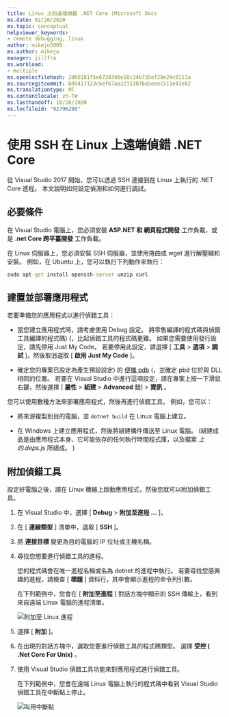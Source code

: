 ```yaml
---
title: Linux 上的遠端偵錯 .NET Core |Microsoft Docs
ms.date: 02/26/2020
ms.topic: conceptual
helpviewer_keywords:
- remote debugging, linux
author: mikejo5000
ms.author: mikejo
manager: jillfra
ms.workload:
- multiple
ms.openlocfilehash: 2d66181f5e6720348e18c34b735ef29e24c0111a
ms.sourcegitcommit: bd9417123c6ef67aa2215307ba5eeec511e43e02
ms.translationtype: MT
ms.contentlocale: zh-TW
ms.lasthandoff: 10/28/2020
ms.locfileid: "92796299"
---
```

# <a name="remote-debug-net-core-on-linux-using-ssh"></a>使用 SSH 在 Linux 上遠端偵錯 .NET Core

從 Visual Studio 2017 開始，您可以透過 SSH 連接到在 Linux 上執行的 .NET Core 進程。 本文說明如何設定偵測和如何進行調試。

## <a name="prerequisites"></a>必要條件

在 Visual Studio 電腦上，您必須安裝 **ASP.NET 和 網頁程式開發** 工作負載，或是 **.net Core 跨平臺開發** 工作負載。

在 Linux 伺服器上，您必須安裝 SSH 伺服器，並使用捲曲或 wget 進行解壓縮和安裝。 例如，在 Ubuntu 上，您可以執行下列動作來執行：

``` cmd
sudo apt-get install openssh-server unzip curl
```

## <a name="build-and-deploy-the-application"></a>建置並部署應用程式

若要準備您的應用程式以進行偵錯工具：

- 當您建立應用程式時，請考慮使用 Debug 設定。 將零售編譯的程式碼與偵錯工具編譯的程式碼)  (，比起偵錯工具的程式碼更難。 如果您需要使用發行設定，請先停用 Just My Code。 若要停用此設定，請選擇 [ **工具**  >  **選項**  >  **調試** ]，然後取消選取 [ **啟用 Just My Code** ]。

- 確定您的專案已設定為產生預設設定) 的 [便攜 pdb](https://github.com/OmniSharp/omnisharp-vscode/wiki/Portable-PDBs) (，並確定 pbd 位於與 DLL 相同的位置。 若要在 Visual Studio 中進行這項設定，請在專案上按一下滑鼠右鍵，然後選擇 [ **屬性**  >  **組建**  >  **Advanced** 錯]  >  **資訊** 。

您可以使用數種方法來部署應用程式，然後再進行偵錯工具。 例如，您可以：

- 將來源複製到目的電腦，並 ```dotnet build``` 在 Linux 電腦上建立。

- 在 Windows 上建立應用程式，然後將組建構件傳送至 Linux 電腦。  (組建成品是由應用程式本身、它可能依存的任何執行時間程式庫，以及檔案 *上的.deps.js* 所組成。 ) 

## <a name="attach-the-debugger"></a>附加偵錯工具

設定好電腦之後，請在 Linux 機器上啟動應用程式，然後您就可以附加偵錯工具。

1. 在 Visual Studio 中，選擇 [ **Debug**  >  **附加至進程 ...** ]。

1. 在 [ **連線類型** ] 清單中，選取 [ **SSH** ]。

1. 將 **連接目標** 變更為目的電腦的 IP 位址或主機名稱。

1. 尋找您想要進行偵錯工具的進程。

   您的程式碼會在唯一進程名稱或名為 dotnet 的進程中執行。 若要尋找您感興趣的進程，請檢查 [ **標題** ] 資料行，其中會顯示進程的命令列引數。

   在下列範例中，您會在 [ **附加至進程** ] 對話方塊中顯示的 SSH 傳輸上，看到來自遠端 Linux 電腦的進程清單。

   ![附加至 Linux 進程](media/remote-debug-linux-over-ssh-attach.png)

1. 選擇 [ **附加** ]。

1. 在出現的對話方塊中，選取您要進行偵錯工具的程式碼類型。 選擇 **受控 ( .Net Core For Unix)** 。

1. 使用 Visual Studio 偵錯工具功能來對應用程式進行偵錯工具。

   在下列範例中，您會在遠端 Linux 電腦上執行的程式碼中看到 Visual Studio 偵錯工具在中斷點上停止。

   ![叫用中斷點](media/remote-debug-linux-over-ssh-hit-breakpoint.png)